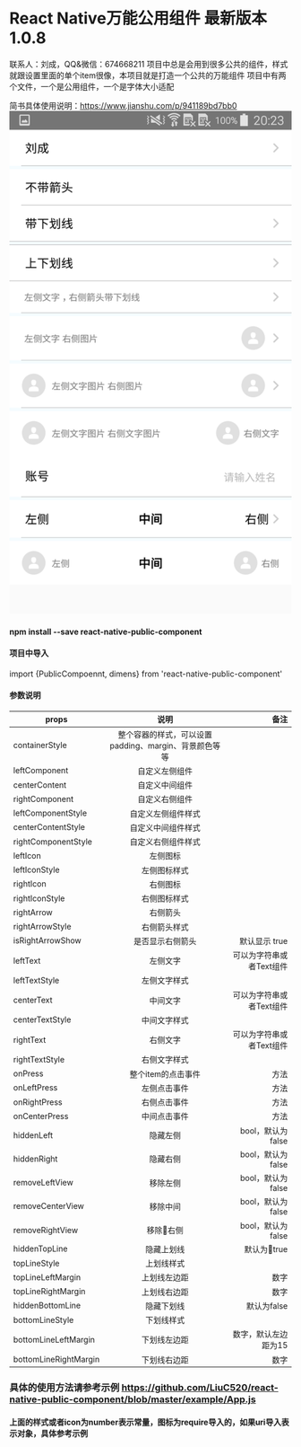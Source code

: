 # React Native万能公用组件 最新版本1.0.8
联系人：刘成，QQ&微信：674668211
项目中总是会用到很多公共的组件，样式就跟设置里面的单个item很像，本项目就是打造一个公共的万能组件
项目中有两个文件，一个是公用组件，一个是字体大小适配

简书具体使用说明：https://www.jianshu.com/p/941189bd7bb0
 ![示例](https://github.com/LiuC520/react-native-public-component/blob/master/example/example.png)
#### npm install --save react-native-public-component
#### 项目中导入
import {PublicCompoennt, dimens} from 'react-native-public-component'
<PublicCompoennt leftText="刘成"    />
#### 参数说明

| props                 |                         说明                          |                     备注 |
| --------------------- | :---------------------------------------------------: | -----------------------: |
| containerStyle        | 整个容器的样式，可以设置padding、margin、背景颜色等等 |
| leftComponent         |                    自定义左侧组件                     |
| centerContent         |                    自定义中间组件                     |
| rightComponent        |                    自定义右侧组件                     |
| leftComponentStyle    |                  自定义左侧组件样式                   |
| centerContentStyle    |                  自定义中间组件样式                   |
| rightComponentStyle   |                  自定义右侧组件样式                   |
| leftIcon              |                       左侧图标                        |
| leftIconStyle         |                     左侧图标样式                      |
| rightIcon             |                       右侧图标                        |
| rightIconStyle        |                     右侧图标样式                      |
| rightArrow            |                       右侧箭头                        |
| rightArrowStyle       |                     右侧箭头样式                      |
| isRightArrowShow      |                   是否显示右侧箭头                    |            默认显示 true |
| leftText              |                       左侧文字                        | 可以为字符串或者Text组件 |
| leftTextStyle         |                     左侧文字样式                      |
| centerText            |                       中间文字                        | 可以为字符串或者Text组件 |
| centerTextStyle       |                     中间文字样式                      |
| rightText             |                       右侧文字                        | 可以为字符串或者Text组件 |
| rightTextStyle        |                     右侧文字样式                      |
| onPress               |                  整个item的点击事件                   |                     方法 |
| onLeftPress           |                     左侧点击事件                      |                     方法 |
| onRightPress          |                     右侧点击事件                      |                     方法 |
| onCenterPress         |                     中间点击事件                      |                     方法 |
| hiddenLeft            |                       隐藏左侧                        |        bool，默认为false |
| hiddenRight           |                       隐藏右侧                        |        bool，默认为false |
| removeLeftView        |                       移除左侧                        |        bool，默认为false |
| removeCenterView      |                       移除中间                        |        bool，默认为false |
| removeRightView       |                       移除右侧                       |        bool，默认为false |
| hiddenTopLine         |                      隐藏上划线                       |              默认为true |
| topLineStyle          |                      上划线样式                       |
| topLineLeftMargin     |                     上划线左边距                      |                     数字 |
| topLineRightMargin    |                     上划线右边距                      |                     数字 |
| hiddenBottomLine      |                      隐藏下划线                       |              默认为false |
| bottomLineStyle       |                      下划线样式                       |
| bottomLineLeftMargin  |                     下划线左边距                      |     数字，默认左边距为15 |
| bottomLineRightMargin |                     下划线右边距                      |                     数字 |

### 具体的使用方法请参考示例 https://github.com/LiuC520/react-native-public-component/blob/master/example/App.js

#### 上面的样式或者icon为number表示常量，图标为require导入的，如果uri导入表示对象，具体参考示例

